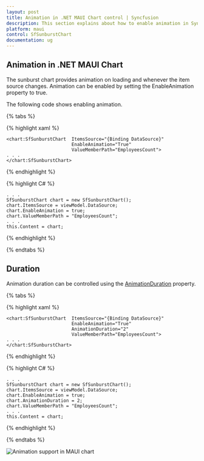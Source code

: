 ```yaml
---
layout: post
title: Animation in .NET MAUI Chart control | Syncfusion
description: This section explains about how to enable animation in Syncfusion .NET MAUI Chart (SfSunburstChart) control
platform: maui
control: SfSunburstChart
documentation: ug
---
```


## Animation in .NET MAUI Chart

The sunburst chart provides animation on loading and whenever the item source changes. Animation can be enabled by setting the EnableAnimation property to true.

The following code shows enabling animation.

{% tabs %} 

{% highlight xaml %}

    <chart:SfSunburstChart  ItemsSource="{Binding DataSource}" 
                            EnableAnimation="True"
                            ValueMemberPath="EmployeesCount">
    . . .
    </chart:SfSunburstChart>
 
{% endhighlight %}

{% highlight C# %}

    . . .
    SfSunburstChart chart = new SfSunburstChart();
    chart.ItemsSource = viewModel.DataSource;
    chart.EnableAnimation = true;
    chart.ValueMemberPath = "EmployeesCount";
    . . .
    this.Content = chart;

{% endhighlight %}

{% endtabs %}

## Duration

Animation duration can be controlled using the [AnimationDuration]() property.

{% tabs %} 

{% highlight xaml %}

    <chart:SfSunburstChart  ItemsSource="{Binding DataSource}" 
                            EnableAnimation="True"
                            AnimationDuration="2"
                            ValueMemberPath="EmployeesCount">
    . . .
    </chart:SfSunburstChart>
 
{% endhighlight %}

{% highlight C# %}

    . . .
    SfSunburstChart chart = new SfSunburstChart();
    chart.ItemsSource = viewModel.DataSource;
    chart.EnableAnimation = true;
    chart.AnimationDuration = 2;
    chart.ValueMemberPath = "EmployeesCount";
    . . .
    this.Content = chart;
          
{% endhighlight %}

{% endtabs %}

![Animation support in MAUI chart]()